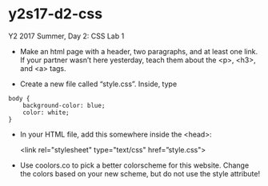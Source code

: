# y2s17-d2-css
Y2 2017 Summer, Day 2: CSS Lab 1
- Make an html page with a header, two paragraphs, and at least one link. If your partner wasn’t here yesterday, teach them about the \<p\>, \<h3\>, and \<a\> tags.

- Create a new file called “style.css”. Inside, type

```
body {
    background-color: blue;
    color: white; 
}
```
- In your HTML file, add this somewhere inside the \<head\>:

    \<link rel="stylesheet" type="text/css" href=”style.css"\>

- Use coolors.co to pick a better colorscheme for this website. Change the colors based on your new scheme, but do not use the style attribute!

